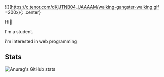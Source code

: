 

![](https://c.tenor.com/dKjJTNB04_UAAAAM/walking-gangster-walking.gif =200x){: .center}

Hi👋

I'm a student. 

i'm interested in web programming



## Stats


![Anurag's GitHub stats](https://github-readme-stats.vercel.app/api?username=sjhmlj&theme=dark&show_icons=true&border_radius=15px&title_color=purple)

